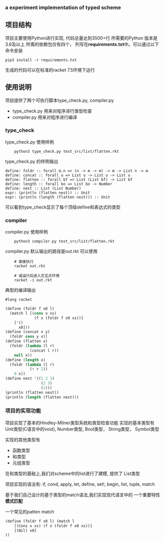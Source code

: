 ### a experiment implementation of typed scheme


## 项目结构
项目主要使用Python进行实现, 代码总量达到3500+行
所需要的Python 版本是3.6及以上
所需的依赖包仅有四个， 列写在**requirements.txt**中。可以通过以下命令安装
```shell script
pip3 install -r requirements.txt
```
生成的代码可以在标准的racket 7.5环境下运行

## 使用说明
项目提供了两个可执行脚本type_check.py, compiler.py

- type_check.py 用来对程序进行类型检查
- compiler.py 用来对程序进行编译

### type_check
type_check.py 使用样例
```shell script
    python3 type_check.py test_src/list/flatten.rkt
```

type_check.py 的样例输出
```
define: foldr :: forall m.n => (n -> m -> m) -> m -> List n -> m
define: concat :: forall u => List u -> List u -> List u
define: flatten :: forall bf => List (List bf) -> List bf
define: length :: forall bo => List bo -> Number
define: nest :: List (List Number)
expr: (println (flatten nest)) :: Unit
expr: (println (length (flatten nest))) :: Unit
```
可以看到type_check显示了每个顶级define和表达式的类型

### compiler

compiler.py 使用样例
```shell script
    python3 compiler.py test_src/list/flatten.rkt
```

compiler.py 默认输出的路径是out.rkt
可以使用
```shell script
    # 直接执行
    racket out.rkt

    # 或运行后进入交互式环境
    racket -i out.rkt
```

典型的编译输出
```lisp
#lang racket

(define (foldr f x0 l)
  (match l [(cons x xs)
             (f x (foldr f x0 xs))]
    ['() 
      x0]))
(define (concat x y)
  (foldr cons y x))
(define (flatten x)
  (foldr (lambda (l r)
           (concat l r))
    null x))
(define (length x)
  (foldr (lambda (l r)
           (+ r 1))
    0 x))
(define nest '((1 2 3)
                (2 3)
                (1)))
(println (flatten nest))
(println (length (flatten nest)))

```

### 项目的实现功能
项目实现了基本的Hindley-Milner类型系统和类型检查功能
实现的基本类型有 Unit类型(C语言中的void), Number类型, Bool类型， String类型， Symbol类型

实现的其他类型有

- 函数类型
- 和类型
- 元组类型

在和类型的基础上,我们对scheme中的list进行了建模, 提供了 List类型

项目实现的语法有: if, cond, apply, let, define, set!, begin, list, tuple, match

基于我们自己设计的基于类型的match语法,我们实现现代语言中的
一个重要特性 **模式匹配**

一个常见的patten match
```lisp
(define (foldr f x0 l) (match l
    [(Cons x xs) (f x (foldr f x0 xs))]
    [(Nil) x0]
))

```
